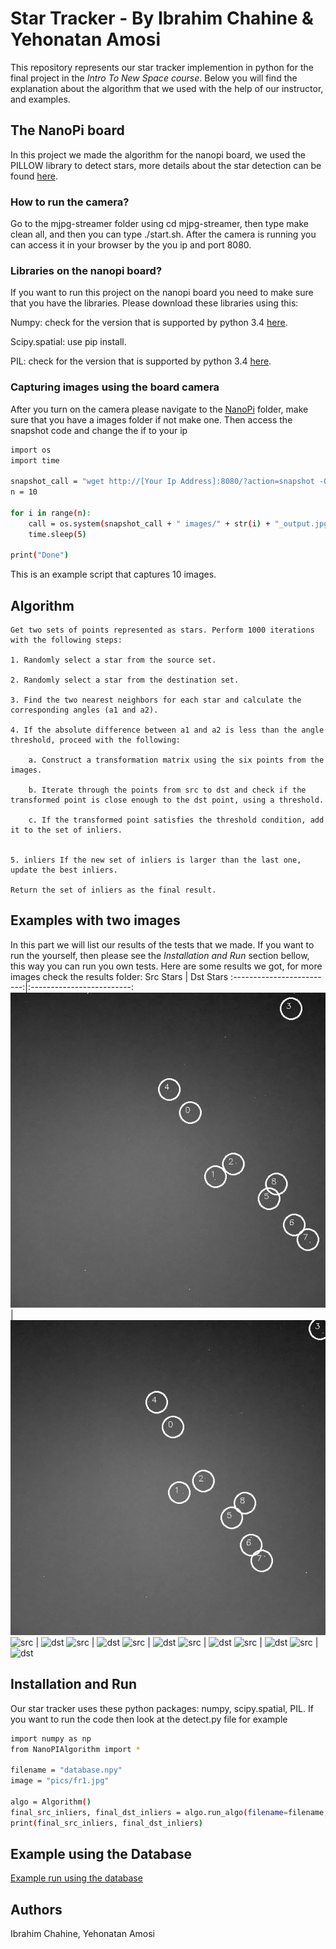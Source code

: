 # Star Tracker - By Ibrahim Chahine & Yehonatan Amosi
This repository represents our star tracker implemention in python for the final project in the _Intro To New Space course_.
Below you will find the explanation about the algorithm that we used with the help of our instructor, and examples.

## The NanoPi board
In this project we made the algorithm for the nanopi board, we used the PILLOW library to detect stars, more details about the star detection can be found [here](https://github.com/ibrahimchahine/star-tracker/blob/main/NanoPIAlgorithm.py).

### How to run the camera?
Go to the mjpg-streamer folder using cd mjpg-streamer, then type make clean all, and then you can type ./start.sh. After the camera is running you can access it in your browser by the you ip and port 8080. 

### Libraries on the nanopi board?
If you want to run this project on the nanopi board you need to make sure that you have the libraries. Please download these libraries using this:

   Numpy: check for the version that is supported by python 3.4 [here](https://pypi.org/project/numpy/#history).
    
   Scipy.spatial: use pip install.
    
   PIL: check for the version that is supported by python 3.4 [here](https://pillow.readthedocs.io/en/stable/installation.html).

### Capturing images using the board camera
After you turn on the camera please navigate to the [NanoPi](https://github.com/ibrahimchahine/star-tracker/tree/main/NanoPi) folder, make sure that you have a images folder if not make one. Then access the snapshot code and change the if to your ip
```sh
import os
import time

snapshot_call = "wget http://[Your Ip Address]:8080/?action=snapshot -O"
n = 10

for i in range(n):
    call = os.system(snapshot_call + " images/" + str(i) + "_output.jpg")
    time.sleep(5)

print("Done")
```
This is an example script that captures 10 images.

## Algorithm
    Get two sets of points represented as stars. Perform 1000 iterations with the following steps:

    1. Randomly select a star from the source set.
    
    2. Randomly select a star from the destination set.
    
    3. Find the two nearest neighbors for each star and calculate the corresponding angles (a1 and a2).
    
    4. If the absolute difference between a1 and a2 is less than the angle threshold, proceed with the following: 
        
        a. Construct a transformation matrix using the six points from the images. 
    
        b. Iterate through the points from src to dst and check if the transformed point is close enough to the dst point, using a threshold. 
    
        c. If the transformed point satisfies the threshold condition, add it to the set of inliers.
    
    
    5. inliers If the new set of inliers is larger than the last one, update the best inliers.

    Return the set of inliers as the final result.



## Examples with two images
In this part we will list our results of the tests that we made.
If you want to run the yourself, then please see the _Installation and Run_ section bellow, this way you can run you own tests.
Here are some results we got, for more images check the results folder:
Src Stars            |  Dst Stars
:-------------------------:|:-------------------------:
![src](https://github.com/ibrahimchahine/star-tracker/blob/main/results/src.png)  |  ![dst](https://github.com/ibrahimchahine/star-tracker/blob/main/results/dst.png)
![src](https://github.com/ibrahimchahine/star-tracker-ex1/blob/main/results/src2.png)  |  ![dst](https://github.com/ibrahimchahine/star-tracker-ex1/blob/main/results/dst2.png)
![src](https://github.com/ibrahimchahine/star-tracker-ex1/blob/main/results/src3.png)  |  ![dst](https://github.com/ibrahimchahine/star-tracker-ex1/blob/main/results/dst3.png)
![src](https://github.com/ibrahimchahine/star-tracker-ex1/blob/main/results/src9.png)  |  ![dst](https://github.com/ibrahimchahine/star-tracker-ex1/blob/main/results/dst9.png)
![src](https://github.com/ibrahimchahine/star-tracker-ex1/blob/main/results/src6.png)  |  ![dst](https://github.com/ibrahimchahine/star-tracker-ex1/blob/main/results/dst6.png)
![src](https://github.com/ibrahimchahine/star-tracker-ex1/blob/main/results/src7.png)  |  ![dst](https://github.com/ibrahimchahine/star-tracker-ex1/blob/main/results/dst7.png)
![src](https://github.com/ibrahimchahine/star-tracker-ex1/blob/main/results/src8.png)  |  ![dst](https://github.com/ibrahimchahine/star-tracker-ex1/blob/main/results/dst8.png)
## Installation and Run
Our star tracker uses these python packages: numpy, scipy.spatial, PIL.
If you want to run the code then look at the detect.py file for example
```sh
import numpy as np
from NanoPIAlgorithm import *

filename = "database.npy"
image = "pics/fr1.jpg"

algo = Algorithm()
final_src_inliers, final_dst_inliers = algo.run_algo(filename=filename, image=image)
print(final_src_inliers, final_dst_inliers)
```
## Example using the Database
[Example run using the database](https://github.com/ibrahimchahine/star-tracker/assets/22155702/b5e1337e-67db-4031-ab32-99e9ea3f53ac)

## Authors
Ibrahim Chahine, Yehonatan Amosi

